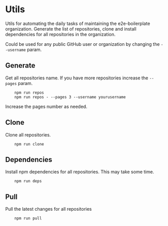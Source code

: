 # Utils

Utils for automating the daily tasks of maintaining the e2e-boilerplate organization. 
Generate the list of repositories, clone and install dependencies for all repositories in the organization.

Could be used for any public GitHub user or organization by changing the `--username` param.

## Generate 
Get all repositories name. If you have more repositories increase the `--pages` param.

        npm run repos
        npm run repos - --pages 3 --username yourusername
        
Increase the pages number as needed.
        
## Clone
Clone all repositories.

        npm run clone
        
## Dependencies 
Install npm dependencies for all repositories. This may take some time.

        npm run deps
        
## Pull
Pull the latest changes for all repositories

        npm run pull 
